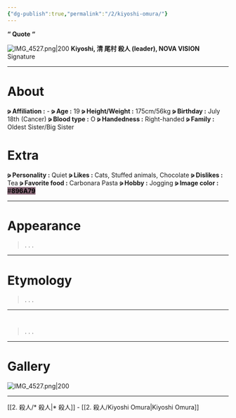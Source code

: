 ```yaml
---
{"dg-publish":true,"permalink":"/2/kiyoshi-omura/"}
---
```



**“ Quote “**

![IMG_4527.png|200](/img/user/%E2%80%94%E2%80%94%E2%80%94%E2%80%94%E2%80%94%E2%80%94%E2%80%94%E2%80%94%E2%80%94/IMG_4527.png)
**Kiyoshi, 清 尾村
殺人 (leader), NOVA VISION**
Signature

***

# About

**⪩ Affiliation :** -
**⪩ Age :** 19
**⪩ Height/Weight :** 175cm/56kg
**⪩ Birthday :** July 18th (Cancer)
**⪩ Blood type :** O
**⪩ Handedness :** Right-handed
**⪩ Family :** Oldest Sister/Big Sister
# Extra

**⪩ Personality :** Quiet
**⪩ Likes :** Cats, Stuffed animals, Chocolate
**⪩ Dislikes :** Tea
**⪩ Favorite food :** Carbonara Pasta
**⪩ Hobby :** Jogging
**⪩ Image color :** <mark style="background: #896A79;">#**896A79**</mark>

***
# Appearance

> .
> .
> .

****

# Etymology

> .
> .
> .

****

# 
> .
> .
> .

****

# Gallery

  ![IMG_4527.png|200](/img/user/%E2%80%94%E2%80%94%E2%80%94%E2%80%94%E2%80%94%E2%80%94%E2%80%94%E2%80%94%E2%80%94/IMG_4527.png)
***

[[2. 殺人/* 殺人\|* 殺人]] - [[2. 殺人/Kiyoshi Omura\|Kiyoshi Omura]]